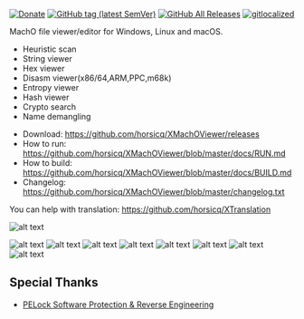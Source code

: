 [![Donate](https://img.shields.io/badge/Donate-PayPal-green.svg)](https://www.paypal.com/cgi-bin/webscr?cmd=_s-xclick&hosted_button_id=NF3FBD3KHMXDN)
[![GitHub tag (latest SemVer)](https://img.shields.io/github/tag/horsicq/XMachOViewer.svg)](https://github.com/horsicq/XMachOViewer/releases)
[![GitHub All Releases](https://img.shields.io/github/downloads/horsicq/XMachOViewer/total.svg)](https://github.com/horsicq/XMachOViewer/releases)
[![gitlocalized ](https://gitlocalize.com/repo/4736/whole_project/badge.svg)](https://github.com/horsicq/XTranslation)

MachO file viewer/editor for Windows, Linux and macOS.

- Heuristic scan
- String viewer
- Hex viewer
- Disasm viewer(x86/64,ARM,PPC,m68k)
- Entropy viewer
- Hash viewer
- Crypto search
- Name demangling

* Download: https://github.com/horsicq/XMachOViewer/releases
* How to run: https://github.com/horsicq/XMachOViewer/blob/master/docs/RUN.md
* How to build: https://github.com/horsicq/XMachOViewer/blob/master/docs/BUILD.md
* Changelog: https://github.com/horsicq/XMachOViewer/blob/master/changelog.txt

You can help with translation: https://github.com/horsicq/XTranslation

![alt text](https://github.com/horsicq/XMachOViewer/blob/master/mascots/xmachoviewer.png "Mascot")

![alt text](https://github.com/horsicq/XMachOViewer/blob/master/docs/1.png "1")
![alt text](https://github.com/horsicq/XMachOViewer/blob/master/docs/2.png "2")
![alt text](https://github.com/horsicq/XMachOViewer/blob/master/docs/3.png "3")
![alt text](https://github.com/horsicq/XMachOViewer/blob/master/docs/4.png "4")
![alt text](https://github.com/horsicq/XMachOViewer/blob/master/docs/5.png "5")
![alt text](https://github.com/horsicq/XMachOViewer/blob/master/docs/6.png "6")
![alt text](https://github.com/horsicq/XMachOViewer/blob/master/docs/7.png "7")
![alt text](https://github.com/horsicq/XMachOViewer/blob/master/docs/8.png "8")

## Special Thanks

- [PELock Software Protection & Reverse Engineering](https://www.pelock.com)
